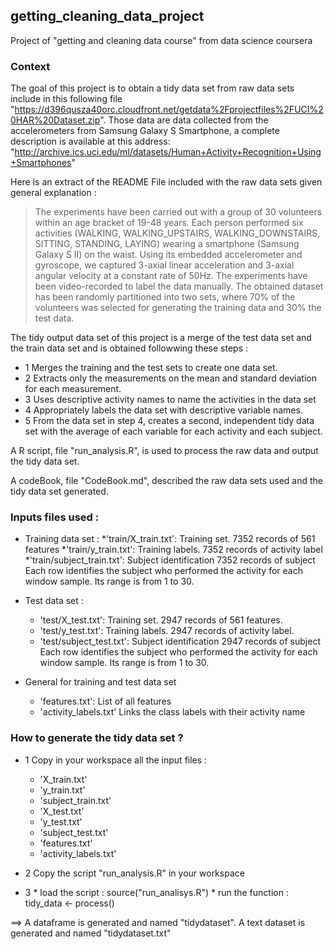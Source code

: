 ## getting_cleaning_data_project
Project of "getting and cleaning data course" from data science coursera


### Context

The goal of this project is to obtain a tidy data set from raw data sets include in this following file 
 "https://d396qusza40orc.cloudfront.net/getdata%2Fprojectfiles%2FUCI%20HAR%20Dataset.zip".
Those data are data collected from the accelerometers from Samsung Galaxy S Smartphone,
a complete description is available at this address:
 "http://archive.ics.uci.edu/ml/datasets/Human+Activity+Recognition+Using+Smartphones"
 
Here is an extract of the README File included with the raw data sets given general explanation : 
>The experiments have been carried out with a group of 30 volunteers within an age bracket of 19-48 years.
 >Each person performed six activities (WALKING, WALKING_UPSTAIRS, WALKING_DOWNSTAIRS, SITTING, STANDING, LAYING) wearing a smartphone (Samsung Galaxy S II) on the waist. 
 >Using its embedded accelerometer and gyroscope, we captured 3-axial linear acceleration and 3-axial angular velocity at a constant rate of 50Hz. 
 The experiments have been video-recorded to label the data manually. 
 The obtained dataset has been randomly partitioned into two sets, where 70% of the volunteers was selected for generating the training data and 30% the test data.

The tidy output data set of this project is a merge of the test data set and the train data set and is obtained followwing these steps : 

* 1 Merges the training and the test sets to create one data set.
* 2 Extracts only the measurements on the mean and standard deviation for each measurement. 
* 3 Uses descriptive activity names to name the activities in the data set
* 4 Appropriately labels the data set with descriptive variable names. 
* 5 From the data set in step 4, creates a second, independent tidy data set with the average of each variable for each activity and each subject.

A R script, file "run_analysis.R", is used to process the raw data and output the tidy data set.

A codeBook, file "CodeBook.md", described the raw data sets used and the tidy data set generated.

### Inputs  files used :
* Training data set :
    *'train/X_train.txt': Training set.                  7352 records of 561 features
    *'train/y_train.txt': Training labels.               7352 records of activity label
    *'train/subject_train.txt': Subject identification   7352 records of subject
        Each row identifies the subject who performed the activity for each window sample. 
        Its range is from 1 to 30.

* Test data set :
    * 'test/X_test.txt': Training set. 2947 records of 561 features.
    * 'test/y_test.txt': Training labels. 2947 records of activity label.
    * 'test/subject_test.txt': Subject identification 2947 records of subject
        Each row identifies the subject who performed the activity for each window sample. Its range is from 1 to 30.

* General for training and test data set
    * 'features.txt': List of all features
    * 'activity_labels.txt' Links the class labels with their activity name

### How to generate the tidy data set ?
* 1 Copy in your workspace all the input files :
    * 'X_train.txt'
    * 'y_train.txt'
    * 'subject_train.txt'
    * 'X_test.txt'
    * 'y_test.txt'
    * 'subject_test.txt'
    * 'features.txt'
    * 'activity_labels.txt'
    
* 2 Copy the script "run_analysis.R" in your workspace
* 3    * load  the script : source("run_analisys.R")
       * run the function : tidy_data <- process()

==> A dataframe is generated and named "tidydataset".
    A text dataset is generated and named "tidydataset.txt"
    
